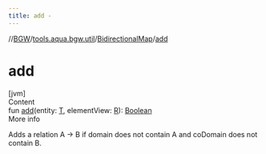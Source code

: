 ```yaml
---
title: add -
---
```

//[BGW](../../../index.md)/[tools.aqua.bgw.util](../index.md)/[BidirectionalMap](index.md)/[add](add.md)



# add  
[jvm]  
Content  
fun [add](add.md)(entity: [T](index.md), elementView: [R](index.md)): [Boolean](https://kotlinlang.org/api/latest/jvm/stdlib/kotlin/-boolean/index.html)  
More info  


Adds a relation A -> B if domain does not contain A and coDomain does not contain B.

  



